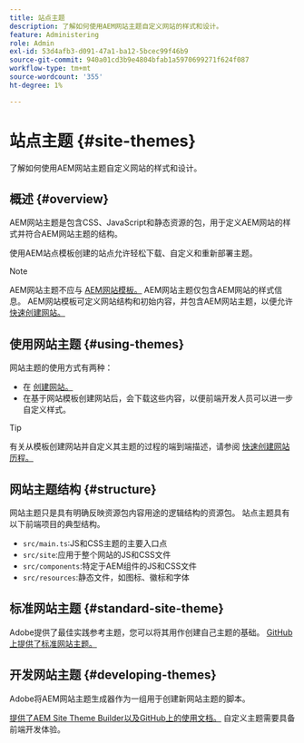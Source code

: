 ```yaml
---
title: 站点主题
description: 了解如何使用AEM网站主题自定义网站的样式和设计。
feature: Administering
role: Admin
exl-id: 53d4afb3-d091-47a1-ba12-5bcec99f46b9
source-git-commit: 940a01cd3b9e4804bfab1a5970699271f624f087
workflow-type: tm+mt
source-wordcount: '355'
ht-degree: 1%

---
```


# 站点主题 {#site-themes}

了解如何使用AEM网站主题自定义网站的样式和设计。

## 概述 {#overview}

AEM网站主题是包含CSS、JavaScript和静态资源的包，用于定义AEM网站的样式并符合AEM网站主题的结构。

使用AEM站点模板创建的站点允许轻松下载、自定义和重新部署主题。

>[!NOTE]
>
>AEM网站主题不应与 [AEM网站模板。](site-templates.md) AEM网站主题仅包含AEM网站的样式信息。 AEM网站模板可定义网站结构和初始内容，并包含AEM网站主题，以便允许 [快速创建网站。](create-site.md)

## 使用网站主题 {#using-themes}

网站主题的使用方式有两种：

* 在 [创建网站。](create-site.md)
* 在基于网站模板创建网站后，会下载这些内容，以便前端开发人员可以进一步自定义样式。

>[!TIP]
>
>有关从模板创建网站并自定义其主题的过程的端到端描述，请参阅 [快速创建网站历程。](/help/journey-sites/quick-site/overview.md)

## 网站主题结构 {#structure}

网站主题只是具有明确反映资源包内容用途的逻辑结构的资源包。 站点主题具有以下前端项目的典型结构。

* `src/main.ts`:JS和CSS主题的主要入口点
* `src/site`:应用于整个网站的JS和CSS文件
* `src/components`:特定于AEM组件的JS和CSS文件
* `src/resources`:静态文件，如图标、徽标和字体

## 标准网站主题 {#standard-site-theme}

Adobe提供了最佳实践参考主题，您可以将其用作创建自己主题的基础。 [GitHub上提供了标准网站主题。](https://github.com/adobe/aem-site-template-standard-theme-e2e)

## 开发网站主题 {#developing-themes}

Adobe将AEM网站主题生成器作为一组用于创建新网站主题的脚本。

[提供了AEM Site Theme Builder以及GitHub上的使用文档。](https://github.com/adobe/aem-site-theme-builder) 自定义主题需要具备前端开发体验。
